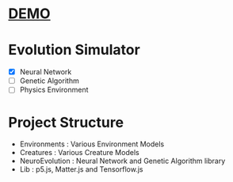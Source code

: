 # [DEMO](https://adityathebe.github.io/evolutionSimulator/)
    
# Evolution Simulator

- [x] Neural Network
- [ ] Genetic Algorithm
- [ ] Physics Environment

# Project Structure

- Environments : Various Environment Models
- Creatures : Various Creature Models
- NeuroEvolution : Neural Network and Genetic Algorithm library
- Lib : p5.js, Matter.js and Tensorflow.js
